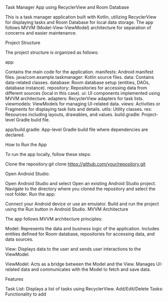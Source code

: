 Task Manager App using RecyclerView and Room Database

This is a task manager application built with Kotlin, utilizing RecyclerView for displaying tasks and Room Database for local data storage. The app follows MVVM (Model-View-ViewModel) architecture for separation of concerns and easier maintenance.

Project Structure

The project structure is organized as follows:

app:

Contains the main code for the application.
manifests: Android manifest files.
java/com.example.taskmanager: Kotlin source files.
data: Contains data-related classes.
database: Room database setup (entities, DAOs, database instance).
repository: Repositories for accessing data from different sources (local in this case).
ui: UI components implemented using MVVM architecture.
adapters: RecyclerView adapters for task lists.
viewmodels: ViewModels for managing UI-related data.
views: Activities or Fragments for displaying task lists and details.
utils: Utility classes.
res: Resources including layouts, drawables, and values.
build.gradle: Project-level Gradle build file.

app/build.gradle: App-level Gradle build file where dependencies are declared.

How to Run the App

To run the app locally, follow these steps:

Clone the repository:git clone https://github.com/your/repository.git



Open Android Studio:

Open Android Studio and select Open an existing Android Studio project.
Navigate to the directory where you cloned the repository and select the root folder.
Run the app:

Connect your Android device or use an emulator.
Build and run the project using the Run button in Android Studio.
MVVM Architecture

The app follows MVVM architecture principles:

Model: Represents the data and business logic of the application. Includes entities defined for Room database, repositories for accessing data, and data sources.

View: Displays data to the user and sends user interactions to the ViewModel.

ViewModel: Acts as a bridge between the Model and the View. Manages UI-related data and communicates with the Model to fetch and save data.

Features

Task List: Displays a list of tasks using RecyclerView.
Add/Edit/Delete Tasks: Functionality to add

